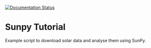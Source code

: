[![Documentation Status](https://readthedocs.org/projects/sunpy-tutorial/badge/?version=latest)](https://sunpy-tutorial.readthedocs.io/en/latest/?badge=latest)


# Sunpy Tutorial
Example script to download solar data and analyse them using SunPy.



